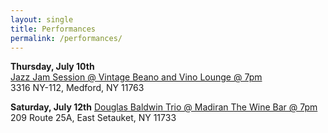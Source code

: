 ```yaml
---
layout: single
title: Performances
permalink: /performances/
---
```


**Thursday, July 10th**  
[Jazz Jam Session @ Vintage Beano and Vino Lounge @ 7pm](https://www.vintagebeanoandvinolounge.com)  
3316 NY-112, Medford, NY 11763

**Saturday, July 12th**
[Douglas Baldwin Trio @ Madiran The Wine Bar @ 7pm](http://www.madiranthewinebar.com)
209 Route 25A, East Setauket, NY 11733